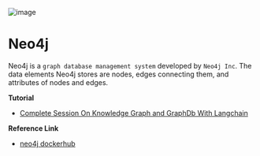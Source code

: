 ![image](https://github.com/user-attachments/assets/d746d193-66cf-465c-b1ba-5ec472a734b4)


# Neo4j
Neo4j is a `graph database management system` developed by `Neo4j Inc`. The data elements Neo4j stores are nodes, edges connecting them, and attributes of nodes and edges.

**Tutorial**
* [Complete Session On Knowledge Graph and GraphDb With Langchain](https://www.youtube.com/watch?v=hsOJhs3_UCM)

**Reference Link**
* [neo4j dockerhub](https://hub.docker.com/_/neo4j)

